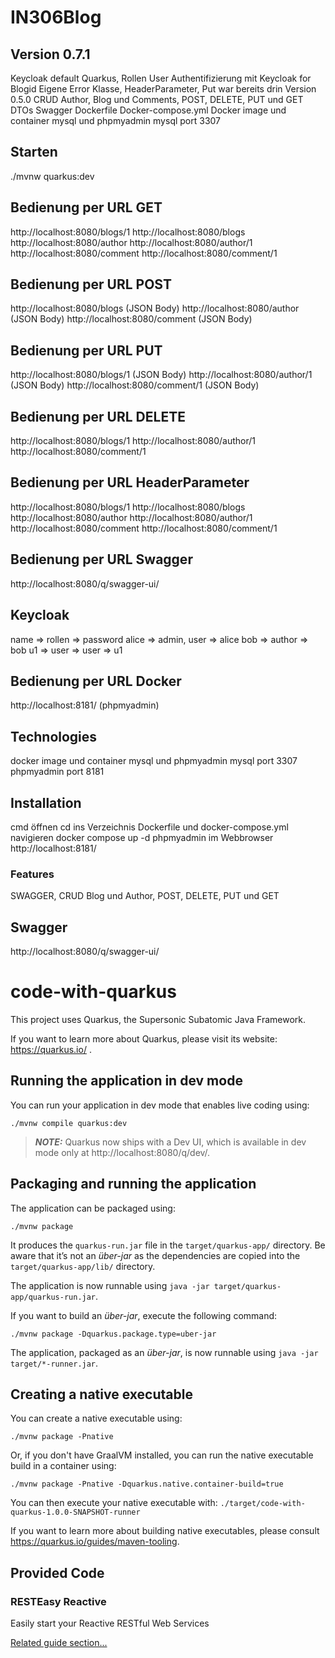 # IN306Blog

## Version 0.7.1
Keycloak default Quarkus,
Rollen User
Authentifizierung mit Keycloak for Blogid
Eigene Error Klasse,
HeaderParameter,
Put war bereits drin Version 0.5.0
CRUD Author, Blog und Comments, POST, DELETE, PUT und GET
DTOs
Swagger
Dockerfile
Docker-compose.yml
Docker image und container mysql und phpmyadmin
mysql port 3307

## Starten
./mvnw quarkus:dev

## Bedienung per URL GET
http://localhost:8080/blogs/1
http://localhost:8080/blogs
http://localhost:8080/author
http://localhost:8080/author/1
http://localhost:8080/comment
http://localhost:8080/comment/1

## Bedienung per URL POST  
http://localhost:8080/blogs     (JSON Body)
http://localhost:8080/author    (JSON Body)
http://localhost:8080/comment   (JSON Body)

## Bedienung per URL PUT    
http://localhost:8080/blogs/1   (JSON Body)
http://localhost:8080/author/1  (JSON Body)
http://localhost:8080/comment/1 (JSON Body)

## Bedienung per URL DELETE
http://localhost:8080/blogs/1
http://localhost:8080/author/1  
http://localhost:8080/comment/1

## Bedienung per URL HeaderParameter
http://localhost:8080/blogs/1
http://localhost:8080/blogs
http://localhost:8080/author
http://localhost:8080/author/1
http://localhost:8080/comment
http://localhost:8080/comment/1

## Bedienung per URL Swagger
http://localhost:8080/q/swagger-ui/

## Keycloak
name => rollen => password
alice => admin, user => alice
bob => author => bob
u1 => user => user => u1

## Bedienung per URL Docker
http://localhost:8181/ (phpmyadmin)

## Technologies
docker image und container mysql und phpmyadmin
mysql port 3307 
phpmyadmin port 8181

## Installation
cmd öffnen
cd ins Verzeichnis Dockerfile und docker-compose.yml navigieren
docker compose up -d
phpmyadmin im Webbrowser http://localhost:8181/
### Features
SWAGGER, CRUD Blog und Author, POST, DELETE, PUT und GET

## Swagger
http://localhost:8080/q/swagger-ui/

# code-with-quarkus

This project uses Quarkus, the Supersonic Subatomic Java Framework.

If you want to learn more about Quarkus, please visit its website: https://quarkus.io/ .

## Running the application in dev mode

You can run your application in dev mode that enables live coding using:
```shell script
./mvnw compile quarkus:dev
```

> **_NOTE:_**  Quarkus now ships with a Dev UI, which is available in dev mode only at http://localhost:8080/q/dev/.

## Packaging and running the application

The application can be packaged using:
```shell script
./mvnw package
```
It produces the `quarkus-run.jar` file in the `target/quarkus-app/` directory.
Be aware that it’s not an _über-jar_ as the dependencies are copied into the `target/quarkus-app/lib/` directory.

The application is now runnable using `java -jar target/quarkus-app/quarkus-run.jar`.

If you want to build an _über-jar_, execute the following command:
```shell script
./mvnw package -Dquarkus.package.type=uber-jar
```

The application, packaged as an _über-jar_, is now runnable using `java -jar target/*-runner.jar`.

## Creating a native executable

You can create a native executable using:
```shell script
./mvnw package -Pnative
```

Or, if you don't have GraalVM installed, you can run the native executable build in a container using:
```shell script
./mvnw package -Pnative -Dquarkus.native.container-build=true
```

You can then execute your native executable with: `./target/code-with-quarkus-1.0.0-SNAPSHOT-runner`

If you want to learn more about building native executables, please consult https://quarkus.io/guides/maven-tooling.

## Provided Code

### RESTEasy Reactive

Easily start your Reactive RESTful Web Services

[Related guide section...](https://quarkus.io/guides/getting-started-reactive#reactive-jax-rs-resources)
